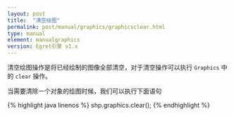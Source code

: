 ```yaml
---
layout: post
title:  "清空绘图"
permalink: post/manual/graphics/graphicsclear.html
type: manual
element: manualgraphics
version: Egret引擎 v1.x
---
```


清空绘图操作是将已经绘制的图像全部清空，对于清空操作可以执行 `Graphics` 中的 `clear` 操作。

当需要清除一个对象的绘图时候，我们可以执行下面语句

{% highlight java linenos %}
shp.graphics.clear();
{% endhighlight %}